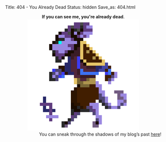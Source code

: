 Title: 404 - You Already Dead
Status: hidden
Save_as: 404.html

<center>
	<strong>If you can see me, you're already dead</strong>.
	<img src="https://github.com/mmdbalkhi/mmdbalkhi.github.io/blob/main/content/images/riki.gif?raw=true" alt="Pixelated Riki GIF">
</center>

<div align="right" class="tagline">You can sneak through the shadows of my blog’s past <a href="https://mmdbalkhi.ir/archives/">here</a>!</p>

